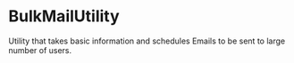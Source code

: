 # BulkMailUtility
Utility that takes basic information and schedules Emails to be sent to large number of users.
